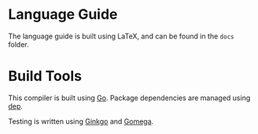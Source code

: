 # Language Guide
The language guide is built using LaTeX, and can be found in the `docs` folder.

# Build Tools
This compiler is built using [Go](https://golang.org/). Package dependencies are managed using [dep](https://golang.github.io/dep/).

Testing is written using [Ginkgo](https://onsi.github.io/ginkgo/) and [Gomega](https://github.com/onsi/gomega).